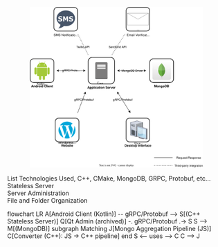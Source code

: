 <p align="center">
  <img src="LetsGoAppOverview.drawio.svg" alt="Lets Go Architecture" width="400">
</p>



List Technologies Used, C++, CMake, MongoDB, GRPC, Protobuf, etc...  
Stateless Server  
Server Administration  
File and Folder Organization  


flowchart LR
  A[Android Client (Kotlin)] -- gRPC/Protobuf --> S[(C++ Stateless Server)]
  Q[Qt Admin (archived)] -. gRPC/Protobuf .-> S
  S --> M[(MongoDB)]
  subgraph Matching
    J[Mongo Aggregation Pipeline (JS)]
    C[Converter (C++): JS -> C++ pipeline]
  end
  S <-- uses --> C
  C --> J
